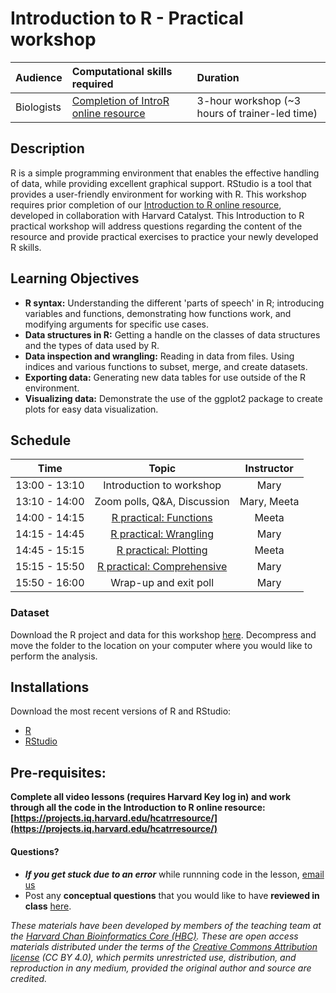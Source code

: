 # Introduction to R - Practical workshop

| Audience | Computational skills required | Duration |
:----------|:----------|:----------|
| Biologists | [Completion of IntroR online resource](https://projects.iq.harvard.edu/hcatrresource/) | 3-hour workshop (~3 hours of trainer-led time) |


## Description

R is a simple programming environment that enables the effective handling of data, while providing excellent graphical support. RStudio is a tool that provides a user-friendly environment for working with R. This workshop requires prior completion of our [Introduction to R online resource](https://projects.iq.harvard.edu/hcatrresource/video-library), developed in collaboration with Harvard Catalyst. This Introduction to R practical workshop will address questions regarding the content of the resource and provide practical exercises to practice your newly developed R skills. 

## Learning Objectives

* **R syntax:** Understanding the different 'parts of speech' in R; introducing variables and functions, demonstrating how functions work, and modifying arguments for specific use cases.
* **Data structures in R:** Getting a handle on the classes of data structures and the types of data used by R.
* **Data inspection and wrangling:** Reading in data from files. Using indices and various functions to subset, merge, and create datasets.
* **Exporting data:** Generating new data tables for use outside of the R environment.
* **Visualizing data:** Demonstrate the use of the ggplot2 package to create plots for easy data visualization.

## Schedule

| Time            |  Topic  | Instructor |
|:------------------------:|:------------------------------------------------:|:--------:|
| 13:00 - 13:10 | Introduction to workshop | Mary |
| 13:10 - 14:00 | Zoom polls, Q&A, Discussion | Mary, Meeta |
| 14:00 - 14:15 | [R practical: Functions](https://hbctraining.github.io/Training-modules/IntroR_practical_online_resource/functions_practical.html) | Meeta |
| 14:15 - 14:45 | [R practical: Wrangling](https://hbctraining.github.io/Training-modules/IntroR_practical_online_resource/wrangling_practical.html) | Mary |
| 14:45 - 15:15 | [R practical: Plotting](https://hbctraining.github.io/Training-modules/IntroR_practical_online_resource/Practical_plotting.html) | Meeta |
| 15:15 - 15:50 | [R practical: Comprehensive](https://hbctraining.github.io/Training-modules/IntroR_practical_online_resource/Practical_comprehensive.html) | Mary |
| 15:50 - 16:00 | Wrap-up and exit poll | Mary |


### Dataset

Download the R project and data for this workshop [here](https://github.com/hbctraining/Training-modules/raw/master/IntroR_practical_online_resource/data/IntroR_practical.zip). Decompress and move the folder to the location on your computer where you would like to perform the analysis.

## Installations

Download the most recent versions of R and RStudio:

 - [R](https://cran.r-project.org/) 
 - [RStudio](https://www.rstudio.com/products/rstudio/download/#download)

## Pre-requisites:

**Complete all video lessons (requires Harvard Key log in) and work through all the code in the Introduction to R online resource: [https://projects.iq.harvard.edu/hcatrresource/](https://projects.iq.harvard.edu/hcatrresource/)**


#### Questions?
* ***If you get stuck due to an error*** while runnning code in the lesson, [email us](mailto:hbctraining@hsph.harvard.edu) 
* Post any **conceptual questions** that you would like to have **reviewed in class** [here](https://docs.google.com/forms/d/e/1FAIpQLSdjxRW0oEwK5eqLKczZ5UIlhYLyyb85UUZJDnLjJRnvFmaLDA/viewform?usp=pp_url).


*These materials have been developed by members of the teaching team at the [Harvard Chan Bioinformatics Core (HBC)](http://bioinformatics.sph.harvard.edu/). These are open access materials distributed under the terms of the [Creative Commons Attribution license](https://creativecommons.org/licenses/by/4.0/) (CC BY 4.0), which permits unrestricted use, distribution, and reproduction in any medium, provided the original author and source are credited.*
